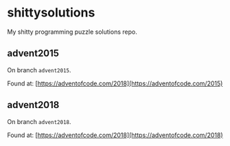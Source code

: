 # shittysolutions
My shitty programming puzzle solutions repo.

## advent2015
On branch `advent2015`. 

Found at: [https://adventofcode.com/2018](https://adventofcode.com/2015)

## advent2018
On branch `advent2018`.

Found at: [https://adventofcode.com/2018](https://adventofcode.com/2018)